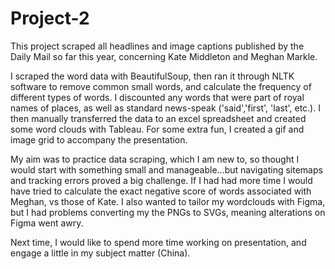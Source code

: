 # Project-2
 
This project scraped all headlines and image captions published by the Daily Mail so far this year, concerning Kate Middleton and Meghan Markle. 

I scraped the word data with BeautifulSoup, then ran it through NLTK software to remove common small words, and calculate the frequency of different types of words. I discounted any words that were part of royal names of places, as well as standard news-speak ('said','first', 'last', etc.). I then manually transferred the data to an excel spreadsheet and created some word clouds with Tableau. For some extra fun, I created a gif and image grid to accompany the presentation.

My aim was to practice data scraping, which I am new to, so thought I would start with something small and manageable...but navigating sitemaps and tracking errors proved a big challenge. If I had had more time I would have tried to calculate the exact negative score of words associated with Meghan, vs those of Kate. I also wanted to tailor my wordclouds with Figma, but I had problems converting my the PNGs to SVGs, meaning alterations on Figma went awry. 

Next time, I would like to spend more time working on presentation, and engage a little in my subject matter (China). 